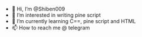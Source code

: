 - 👋 Hi, I’m @Shiben009
- 👀 I’m interested in writing pine script
- 🌱 I’m currently learning C==, pine script and HTML
- 📫 How to reach me @ telegram


<!---
Shiben009/Shiben009 is a ✨ special ✨ repository because its `README.md` (this file) appears on your GitHub profile.
You can click the Preview link to take a look at your changes.
--->
